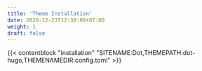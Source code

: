 ```yaml
---
title: 'Theme Installation'
date: 2020-12-23T12:30:00+07:00
weight: 1
draft: false
---
```


{{< contentblock "installation" "SITENAME:Dot,THEMEPATH:dot-hugo,THEMENAMEDIR:config.toml" >}}


